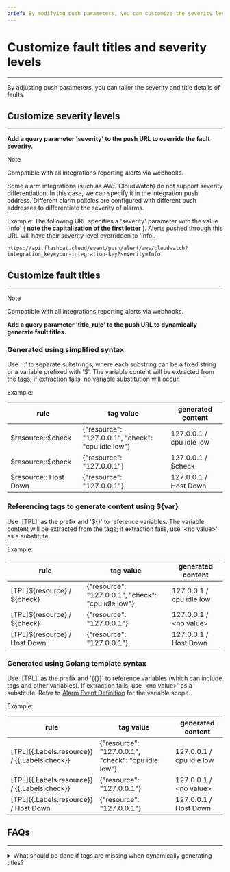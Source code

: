 ```yaml
---
brief: By modifying push parameters, you can customize the severity level and title information for faults
---
```


# Customize fault titles and severity levels

---

By adjusting push parameters, you can tailor the severity and title details of faults.

## Customize severity levels
---

**Add a query parameter 'severity' to the push URL to override the fault severity.**

> [!NOTE]
> Compatible with all integrations reporting alerts via webhooks.

Some alarm integrations (such as AWS CloudWatch) do not support severity differentiation. In this case, we can specify it in the integration push address. Different alarm policies are configured with different push addresses to differentiate the severity of alarms.

Example: The following URL specifies a 'severity' parameter with the value 'Info' ( **note the capitalization of the first letter** ). Alerts pushed through this URL will have their severity level overridden to 'Info'.
```
https://api.flashcat.cloud/event/push/alert/aws/cloudwatch?integration_key=your-integration-key?severity=Info
```

## Customize fault titles
---

> [!NOTE]
> Compatible with all integrations reporting alerts via webhooks.

**Add a query parameter 'title_rule' to the push URL to dynamically generate fault titles.**

### Generated using simplified syntax

Use '::' to separate substrings, where each substring can be a fixed string or a variable prefixed with '$'. The variable content will be extracted from the tags; if extraction fails, no variable substitution will occur.

Example:

| rule | tag value | generated content |
| --- | ---| ---- |
|\$resource::\$check | {"resource": "127.0.0.1", "check": "cpu idle low"} | 127.0.0.1 / cpu idle low |
|\$resource::\$check | {"resource": "127.0.0.1"} | 127.0.0.1 / \$check |
|$resource:: Host Down | {"resource": "127.0.0.1"} | 127.0.0.1 / Host Down |


### Referencing tags to generate content using ${var}

Use '[TPL]' as the prefix and '${}' to reference variables. The variable content will be extracted from the tags; if extraction fails, use '<no value\>' as a substitute.

Example:

| rule | tag value | generated content |
| --- | ---| ---- |
|[TPL]\${resource} / \${check}| {"resource": "127.0.0.1", "check": "cpu idle low"} | 127.0.0.1 / cpu idle low |
|[TPL]\${resource} / \${check} | {"resource": "127.0.0.1"} | 127.0.0.1 / \<no value\> |
|[TPL]${resource} / Host Down | {"resource": "127.0.0.1"} | 127.0.0.1 / Host Down |


### Generated using Golang template syntax

Use '[TPL]' as the prefix and '{{}}' to reference variables (which can include tags and other variables). If extraction fails, use '<no value\>' as a substitute. Refer to [Alarm Event Definition](#AlertEvent) for the variable scope.

Example:

| rule | tag value | generated content |
| --- | ---| ---- |
|[TPL]{{.Labels.resource}} / {{.Labels.check}}| {"resource": "127.0.0.1", "check": "cpu idle low"} | 127.0.0.1 / cpu idle low |
|[TPL]{{.Labels.resource}} / {{.Labels.check}} | {"resource": "127.0.0.1"} | 127.0.0.1 / \<no value\> |
|[TPL]{{.Labels.resource}} / Host Down | {"resource": "127.0.0.1"} | 127.0.0.1 / Host Down |

## FAQs
---

<details>
<summary>What should be done if tags are missing when dynamically generating titles?</summary>

Depending on the variable retrieval method used, the title may retain the original variable information or use '<no value\>' as a substitute.

Even if variables cannot be retrieved, the generation of alerts will not be affected, allowing for confident debugging.
</details>